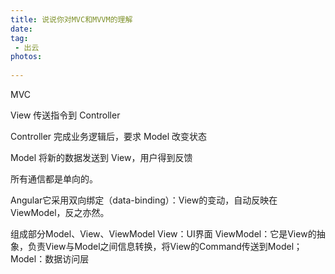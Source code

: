 ```yaml
---
title: 说说你对MVC和MVVM的理解
date:
tag:
 - 出云
photos:
 
---
```

<!-- 引言（简介） -->
<!--more-->

<!-- 详细内容 -->
 MVC

  View 传送指令到 Controller

  Controller 完成业务逻辑后，要求 Model 改变状态

  Model 将新的数据发送到 View，用户得到反馈

  所有通信都是单向的。

  Angular它采用双向绑定（data-binding）：View的变动，自动反映在 ViewModel，反之亦然。

  组成部分Model、View、ViewModel
  View：UI界面
  ViewModel：它是View的抽象，负责View与Model之间信息转换，将View的Command传送到Model；
  Model：数据访问层
